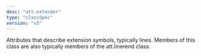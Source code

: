 ```yaml
---
desc: "att.extender"
type: "classSpec"
version: "v3"
---
```


Attributes that describe extension symbols, typically lines. Members of this class
are
also typically members of the att.linerend class.